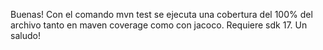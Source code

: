 Buenas! Con el comando mvn test se ejecuta una cobertura del 100% del archivo tanto en maven coverage como con jacoco. Requiere sdk 17. Un saludo!

